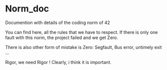 # Norm_doc

Documention with details of the coding norm of 42

You can find here, all the rules that we have to respect.
If there is only one fault with this norm, the project failed and we get Zero.

There is also other form of mistake is Zero: Segfault, Bus error, untimely exit ...

Rigor, we need Rigor !
Clearly, i think it is important.
